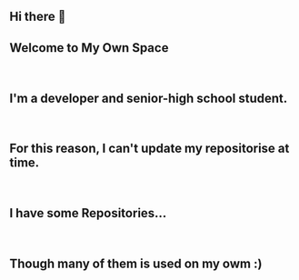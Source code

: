 ## Hi there 👋
## Welcome to My Own Space

<br />

## I'm a developer and senior-high school student.

<br />

## For this reason, I can't update my repositorise at time.

<br />

## I have some Repositories...

<br />

## Though many of them is used on my owm :)